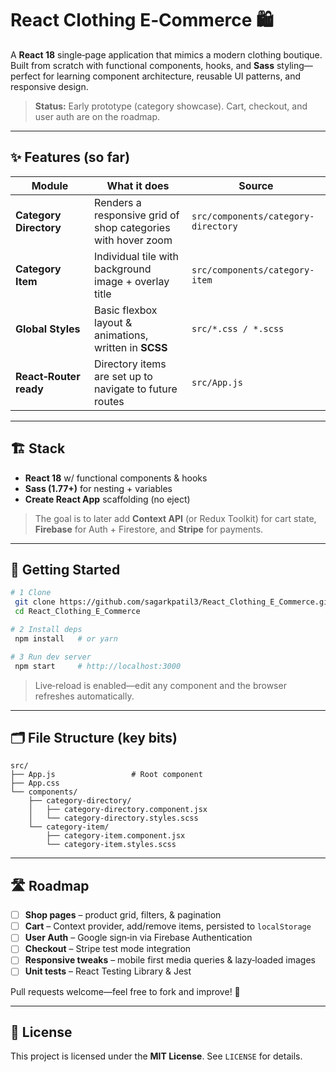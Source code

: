 # React Clothing E‑Commerce 🛍️

A **React 18** single‑page application that mimics a modern clothing boutique.  Built from scratch with functional components, hooks, and **Sass** styling—perfect for learning component architecture, reusable UI patterns, and responsive design.

> **Status:** Early prototype (category showcase).  Cart, checkout, and user auth are on the roadmap.

---

## ✨ Features (so far)

| Module                 | What it does                                                 | Source                              |
| ---------------------- | ------------------------------------------------------------ | ----------------------------------- |
| **Category Directory** | Renders a responsive grid of shop categories with hover zoom | `src/components/category-directory` |
| **Category Item**      | Individual tile with background image + overlay title        | `src/components/category-item`      |
| **Global Styles**      | Basic flexbox layout & animations, written in **SCSS**       | `src/*.css / *.scss`                |
| **React‑Router ready** | Directory items are set up to navigate to future routes      | `src/App.js`                        |

---

## 🏗️  Stack

* **React 18** w/ functional components & hooks
* **Sass (1.77+)** for nesting + variables
* **Create React App** scaffolding (no eject)

> The goal is to later add **Context API** (or Redux Toolkit) for cart state, **Firebase** for Auth + Firestore, and **Stripe** for payments.

---

## 🚀 Getting Started

```bash
# 1 Clone
 git clone https://github.com/sagarkpatil3/React_Clothing_E_Commerce.git
 cd React_Clothing_E_Commerce

# 2 Install deps
 npm install   # or yarn

# 3 Run dev server
 npm start     # http://localhost:3000
```

> Live‑reload is enabled—edit any component and the browser refreshes automatically.

---

## 🗂️ File Structure (key bits)

```
src/
├── App.js                 # Root component
├── App.css
└── components/
    ├── category-directory/
    │   ├── category-directory.component.jsx
    │   └── category-directory.styles.scss
    └── category-item/
        ├── category-item.component.jsx
        └── category-item.styles.scss
```

---

## 🛣️  Roadmap

* [ ] **Shop pages** – product grid, filters, & pagination
* [ ] **Cart** – Context provider, add/remove items, persisted to `localStorage`
* [ ] **User Auth** – Google sign‑in via Firebase Authentication
* [ ] **Checkout** – Stripe test mode integration
* [ ] **Responsive tweaks** – mobile first media queries & lazy‑loaded images
* [ ] **Unit tests** – React Testing Library & Jest

Pull requests welcome—feel free to fork and improve! 🙌

---

## 📜  License

This project is licensed under the **MIT License**.  See `LICENSE` for details.
